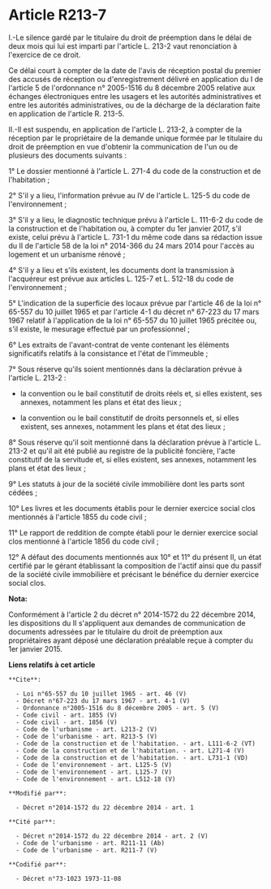 # Article R213-7

I.-Le silence gardé par le titulaire du droit de préemption dans le délai de deux mois qui lui est imparti par l'article L.
213-2 vaut renonciation à l'exercice de ce droit. 

Ce délai court à compter de la date de l'avis de réception postal du premier des accusés de réception ou d'enregistrement
délivré en application du I de l'article 5 de l'ordonnance n° 2005-1516 du 8 décembre 2005 relative aux échanges
électroniques entre les usagers et les autorités administratives et entre les autorités administratives, ou de la décharge de
la déclaration faite en application de l'article R. 213-5. 

II.-Il est suspendu, en application de l'article L. 213-2, à compter de la réception par le propriétaire de la demande unique
formée par le titulaire du droit de préemption en vue d'obtenir la communication de l'un ou de plusieurs des documents
suivants : 

1° Le dossier mentionné à l'article L. 271-4 du code de la construction et de l'habitation ; 

2° S'il y a lieu, l'information prévue au IV de l'article L. 125-5 du code de l'environnement ; 

3° S'il y a lieu, le diagnostic technique prévu à l'article L. 111-6-2 du code de la construction et de l'habitation ou, à
compter du 1er janvier 2017, s'il existe, celui prévu à l'article L. 731-1 du même code dans sa rédaction issue du II de
l'article 58 de la loi n° 2014-366 du 24 mars 2014 pour l'accès au logement et un urbanisme rénové ; 

4° S'il y a lieu et s'ils existent, les documents dont la transmission à l'acquéreur est prévue aux articles L. 125-7 et L.
512-18 du code de l'environnement ; 

5° L'indication de la superficie des locaux prévue par l'article 46 de la loi n° 65-557 du 10 juillet 1965 et par l'article
4-1 du décret n° 67-223 du 17 mars 1967 relatif à l'application de la loi n° 65-557 du 10 juillet 1965 précitée ou, s'il
existe, le mesurage effectué par un professionnel ; 

6° Les extraits de l'avant-contrat de vente contenant les éléments significatifs relatifs à la consistance et l'état de
l'immeuble ; 

7° Sous réserve qu'ils soient mentionnés dans la déclaration prévue à l'article L. 213-2 :

- la convention ou le bail constitutif de droits réels et, si elles existent, ses annexes, notamment les plans et état des
lieux ;

- la convention ou le bail constitutif de droits personnels et, si elles existent, ses annexes, notamment les plans et état
des lieux ; 

8° Sous réserve qu'il soit mentionné dans la déclaration prévue à l'article L. 213-2 et qu'il ait été publié au registre de
la publicité foncière, l'acte constitutif de la servitude et, si elles existent, ses annexes, notamment les plans et état des
lieux ; 

9° Les statuts à jour de la société civile immobilière dont les parts sont cédées ; 

10° Les livres et les documents établis pour le dernier exercice social clos mentionnés à l'article 1855 du code civil ; 

11° Le rapport de reddition de compte établi pour le dernier exercice social clos mentionné à l'article 1856 du code civil ; 

12° A défaut des documents mentionnés aux 10° et 11° du présent II, un état certifié par le gérant établissant la composition
de l'actif ainsi que du passif de la société civile immobilière et précisant le bénéfice du dernier exercice social clos.

**Nota:**

Conformément à l'article 2 du décret n° 2014-1572 du 22 décembre 2014, les dispositions du II s'appliquent aux demandes de
communication de documents adressées par le titulaire du droit de préemption aux propriétaires ayant déposé une déclaration
préalable reçue à compter du 1er janvier 2015.

**Liens relatifs à cet article**

	**Cite**:

	  - Loi n°65-557 du 10 juillet 1965 - art. 46 (V)
	  - Décret n°67-223 du 17 mars 1967 - art. 4-1 (V)
	  - Ordonnance n°2005-1516 du 8 décembre 2005 - art. 5 (V)
	  - Code civil - art. 1855 (V)
	  - Code civil - art. 1856 (V)
	  - Code de l'urbanisme - art. L213-2 (V)
	  - Code de l'urbanisme - art. R213-5 (V)
	  - Code de la construction et de l'habitation. - art. L111-6-2 (VT)
	  - Code de la construction et de l'habitation. - art. L271-4 (V)
	  - Code de la construction et de l'habitation. - art. L731-1 (VD)
	  - Code de l'environnement - art. L125-5 (V)
	  - Code de l'environnement - art. L125-7 (V)
	  - Code de l'environnement - art. L512-18 (V)

	**Modifié par**:

	  - Décret n°2014-1572 du 22 décembre 2014 - art. 1

	**Cité par**:

	  - Décret n°2014-1572 du 22 décembre 2014 - art. 2 (V)
	  - Code de l'urbanisme - art. R211-11 (Ab)
	  - Code de l'urbanisme - art. R211-7 (V)

	**Codifié par**:

	  - Décret n°73-1023 1973-11-08

